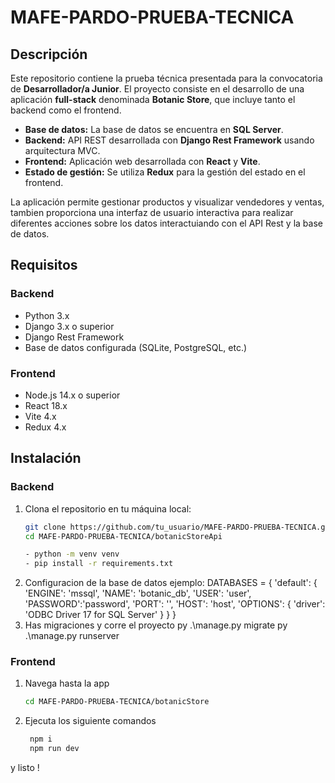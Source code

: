 # MAFE-PARDO-PRUEBA-TECNICA

## Descripción

Este repositorio contiene la prueba técnica presentada para la convocatoria de **Desarrollador/a Junior**. El proyecto consiste en el desarrollo de una aplicación **full-stack** denominada **Botanic Store**, que incluye tanto el backend como el frontend.

- **Base de datos:** La base de datos se encuentra en **SQL Server**.
- **Backend:** API REST desarrollada con **Django Rest Framework** usando arquitectura MVC.
- **Frontend:** Aplicación web desarrollada con **React** y **Vite**.
- **Estado de gestión:** Se utiliza **Redux** para la gestión del estado en el frontend.

La aplicación permite gestionar productos  y visualizar vendedores y ventas, tambien proporciona una interfaz de usuario interactiva para realizar diferentes acciones sobre los datos interactuiando con el API Rest y la base de datos.

## Requisitos

### Backend

- Python 3.x
- Django 3.x o superior
- Django Rest Framework
- Base de datos configurada (SQLite, PostgreSQL, etc.)

### Frontend

- Node.js 14.x o superior
- React 18.x
- Vite 4.x
- Redux 4.x

## Instalación

### Backend

1. Clona el repositorio en tu máquina local:
   ```bash
   git clone https://github.com/tu_usuario/MAFE-PARDO-PRUEBA-TECNICA.git
   cd MAFE-PARDO-PRUEBA-TECNICA/botanicStoreApi

   - python -m venv venv
   - pip install -r requirements.txt 

2. Configuracion de la base de datos ejemplo:
   DATABASES = {
    'default': {
        'ENGINE': 'mssql',
        'NAME': 'botanic_db',
        'USER': 'user',
        'PASSWORD':'password',
        'PORT': '',
        'HOST': 'host',
        'OPTIONS': {
            'driver': 'ODBC Driver 17 for SQL Server'
        }
    }
}
3. Has migraciones y corre el proyecto 
    py .\manage.py migrate
    py .\manage.py runserver

### Frontend
1. Navega hasta la app
    ```bash
    cd MAFE-PARDO-PRUEBA-TECNICA/botanicStore

2. Ejecuta los siguiente comandos
   ```bash
    npm i 
    npm run dev 

y listo !


